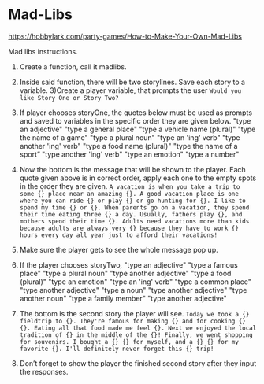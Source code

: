 # Mad-Libs
https://hobbylark.com/party-games/How-to-Make-Your-Own-Mad-Libs
 

Mad libs instructions.
1) Create a function, call it madlibs.
2) Inside said function, there will be two storylines. Save each story to a variable. 
3)Create a player variable, that prompts the user `Would you like Story One or Story Two?`
4) If player chooses storyOne, the quotes below must be used as prompts and saved to variables in the specific order they are given below.
"type an adjective"
"type a general place"
"type a vehicle name (plural)"
"type the name of a game"
"type a plural noun"
"type an 'ing' verb"
"type another 'ing' verb"
"type a food name (plural)"
"type the name of a sport”
"type another 'ing' verb"
"type an emotion"
"type a number"
 
 
5) Now the bottom is the message that will be shown to the player. Each quote given above is in correct order, apply each one to the empty spots in the order they are given. 
`A vacation is when you take a trip to some {} place near an amazing {}. A good vacation place is one where you can ride {} or play {} or go hunting for {}. I like to spend my time {} or {}. When parents go on a vacation, they spend their time eating three {} a day. Usually, fathers play {}, and mothers spend their time {}. Adults need vacations more than kids because adults are always very {} because they have to work {} hours every day all year just to afford their vacations!`

6) Make sure the player gets to see the whole message pop up.


7) If the player chooses storyTwo, 
"type an adjective"
"type a famous place"
"type a plural noun"
"type another adjective"
"type a food (plural)"
"type an emotion"
"type an 'ing' verb"
"type a common place"
"type another adjective"
"type a noun"
"type another adjective"
"type another noun"
"type a family member"
"type another adjective"
 
8) The bottom is the second story the player will see. 
`Today we took a {} fieldtrip to {}. They're famous for making {} and for cooking {} {}. Eating all that food made me feel {}. Next we enjoyed the local tradition of {} in the middle of the {}! Finally, we went shopping for souvenirs. I bought a {} {} for myself, and a {} {} for my favorite {}. I'll definitely never forget this {} trip!`
 
9) Don’t forget to show the player the finished second story after they input the responses. 
